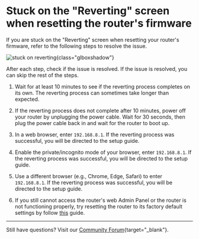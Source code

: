 # Stuck on the "Reverting" screen when resetting the router's firmware

If you are stuck on the "Reverting" screen when resetting your router's firmware, refer to the following steps to resolve the issue.

![stuck on reverting](https://static.gl-inet.com/docs/router/en/4/faq/troubleshooting/stuck_on_reverting/reverting.png){class="glboxshadow"}

After each step, check if the issue is resolved. If the issue is resolved, you can skip the rest of the steps.

1. Wait for at least 10 minutes to see if the reverting process completes on its own. The reverting process can sometimes take longer than expected.

2. If the reverting process does not complete after 10 minutes, power off your router by unplugging the power cable. Wait for 30 seconds, then plug the power cable back in and wait for the router to boot up.

3. In a web browser, enter `192.168.8.1`. If the reverting process was successful, you will be directed to the setup guide.

4. Enable the private/incognito mode of your browser, enter `192.168.8.1`. If the reverting process was successful, you will be directed to the setup guide.

5. Use a different browser (e.g., Chrome, Edge, Safari) to enter `192.168.8.1`. If the reverting process was successful, you will be directed to the setup guide.

6. If you still cannot access the router's web Admin Panel or the router is not functioning properly, try resetting the router to its factory default settings by follow [this](repair_network_or_reset_firmware.md/#reset-to-factory) guide.

---

Still have questions? Visit our [Community Forum](https://forum.gl-inet.com){target="_blank"}.
